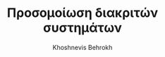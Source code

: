 ---
author: Khoshnevis Behrokh
cover: https://static.eudoxus.gr/books/preview/03/cover-12203.jpg
edition: 1η έκδ.
eudoxusid: '12203'
isbn: 978-960-531-031-8
layout: bibtex
num_pages: '374'
publisher: Δίαυλος
ref: isbn_978_960_531_031_8
title: Προσομοίωση διακριτών συστημάτων
year: '1999'
---